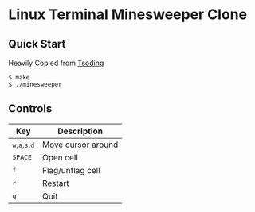# Linux Terminal Minesweeper Clone

## Quick Start

Heavily Copied from [Tsoding](https://github.com/tsoding/mine)

```console
$ make
$ ./minesweeper
```

## Controls

| Key                                                 | Description        |
|-----------------------------------------------------|--------------------|
| <kbd>w</kbd>,<kbd>a</kbd>,<kbd>s</kbd>,<kbd>d</kbd> | Move cursor around |
| <kbd>SPACE</kbd>                                    | Open cell          |
| <kbd>f</kbd>                                        | Flag/unflag cell   |
| <kbd>r</kbd>                                        | Restart            |
| <kbd>q</kbd>                                        | Quit               |
